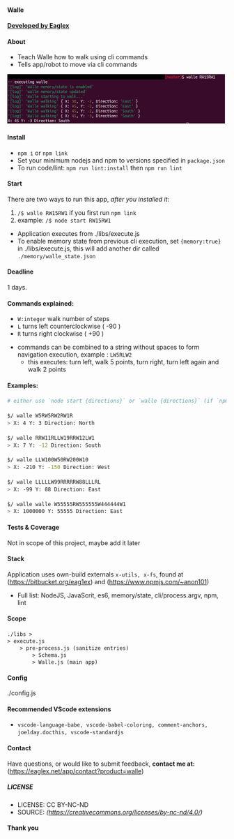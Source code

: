 #### Walle

#### [ Developed by Eaglex ](http://eaglex.net)

#### About

- Teach Walle how to walk using cli commands
- Tells app/robot to move via cli commands

<img src="./screens/walle-1.png"  width="500"/>

#### Install

- `npm i` or `npm link`
- Set your minimum nodejs and npm to versions specified in `package.json`
- To run code/lint: `npm run lint:install` then `npm run lint`

#### Start

There are two ways to run this app, _after you installed it_:

1. `/$ walle RW15RW1` if you first run `npm link`
2. example: `/$ node start RW15RW1`

- Application executes from ./libs/execute.js
- To enable memory state from previous cli execution, set `{memory:true}` in ./libs/execute.js, this will add another dir called `./memory/walle_state.json`

#### Deadline

1 days.

#### Commands explained:

- `W:integer` walk number of steps
- `L` turns left counterclockwise ( -90 )
- `R` turns right clockwise ( +90 )

* commands can be combined to a string without spaces to form navigation execution, example : `LW5RLW2`
  - this executes: turn left, walk 5 points, turn right, turn left again and walk 2 points

#### Examples:

```sh
# either use `node start {directions}` or `walle {directions}` (if `npm link` executed)

$/ walle W5RW5RW2RW1R
> X: 4 Y: 3 Direction: North

$/ walle RRW11RLLW19RRW12LW1
> X: 7 Y: -12 Direction: South

$/ walle LLW100W50RW200W10
> X: -210 Y: -150 Direction: West

$/ walle LLLLLW99RRRRRW88LLLRL
> X: -99 Y: 88 Direction: East

$/ walle walle W55555RW555555W444444W1
> X: 1000000 Y: 55555 Direction: East

```

#### Tests & Coverage

Not in scope of this project, maybe add it later

#### Stack

Application uses own-build externals `x-utils, x-fs`, found at (https://bitbucket.org/eag1ex) and (https://www.npmjs.com/~anon101)

- Full list: NodeJS, JavaScrit, es6, memory/state, cli/process.argv, npm, lint

#### Scope

```
./libs >
> execute.js
	> pre-process.js (sanitize entries)
		> Schema.js
		> Walle.js (main app)
```

#### Config

./config.js

#### Recommended VScode extensions

- `vscode-language-babe, vscode-babel-coloring, comment-anchors, joelday.docthis, vscode-standardjs`

#### Contact

Have questions, or would like to submit feedback, **contact me at:** (https://eaglex.net/app/contact?product=walle)

##### LICENSE

- LICENSE: CC BY-NC-ND
- SOURCE: _(https://creativecommons.org/licenses/by-nc-nd/4.0/)_

#### Thank you
